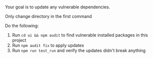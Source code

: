 Your goal is to update any vulnerable dependencies.

Only change directory in the first command

Do the following:

1. Run `cd ui && npm audit` to find vulnerable installed packages in this project
2. Run `npm audit fix` to apply updates
3. Run `npm run test_run` and verify the updates didn't break anything